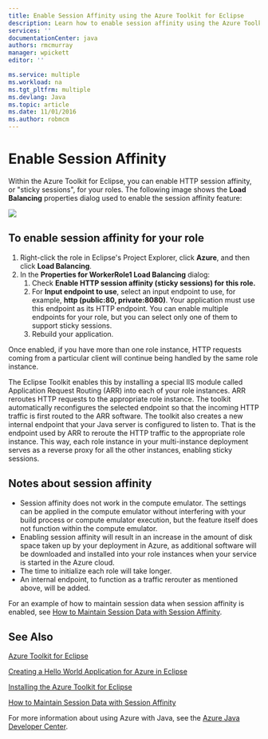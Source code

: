 ```yaml
---
title: Enable Session Affinity using the Azure Toolkit for Eclipse
description: Learn how to enable session affinity using the Azure Toolkit for Eclipse.
services: ''
documentationCenter: java
authors: rmcmurray
manager: wpickett
editor: ''

ms.service: multiple
ms.workload: na
ms.tgt_pltfrm: multiple
ms.devlang: Java
ms.topic: article
ms.date: 11/01/2016
ms.author: robmcm
---
```


# Enable Session Affinity #
Within the Azure Toolkit for Eclipse, you can enable HTTP session affinity, or "sticky sessions", for your roles. The following image shows the **Load Balancing** properties dialog used to enable the session affinity feature:

![][ic719492]

## To enable session affinity for your role
1. Right-click the role in Eclipse's Project Explorer, click **Azure**, and then click **Load Balancing**.
2. In the **Properties for WorkerRole1 Load Balancing** dialog:
   1. Check **Enable HTTP session affinity (sticky sessions) for this role.**
   2. For **Input endpoint to use**, select an input endpoint to use, for example, **http (public:80, private:8080)**. Your application must use this endpoint as its HTTP endpoint. You can enable multiple endpoints for your role, but you can select only one of them to support sticky sessions.
   3. Rebuild your application.

Once enabled, if you have more than one role instance, HTTP requests coming from a particular client will continue being handled by the same role instance.

The Eclipse Toolkit enables this by installing a special IIS module called Application Request Routing (ARR) into each of your role instances. ARR reroutes HTTP requests to the appropriate role instance. The toolkit automatically reconfigures the selected endpoint so that the incoming HTTP traffic is first routed to the ARR software. The toolkit also creates a new internal endpoint that your Java server is configured to listen to. That is the endpoint used by ARR to reroute the HTTP traffic to the appropriate role instance. This way, each role instance in your multi-instance deployment serves as a reverse proxy for all the other instances, enabling sticky sessions.

## Notes about session affinity
* Session affinity does not work in the compute emulator. The settings can be applied in the compute emulator without interfering with your build process or compute emulator execution, but the feature itself does not function within the compute emulator.
* Enabling session affinity will result in an increase in the amount of disk space taken up by your deployment in Azure, as additional software will be downloaded and installed into your role instances when your service is started in the Azure cloud.
* The time to initialize each role will take longer.
* An internal endpoint, to function as a traffic rerouter as mentioned above, will be added.

For an example of how to maintain session data when session affinity is enabled, see [How to Maintain Session Data with Session Affinity][How to Maintain Session Data with Session Affinity].

## See Also
[Azure Toolkit for Eclipse][Azure Toolkit for Eclipse]

[Creating a Hello World Application for Azure in Eclipse][Creating a Hello World Application for Azure in Eclipse]

[Installing the Azure Toolkit for Eclipse][Installing the Azure Toolkit for Eclipse] 

[How to Maintain Session Data with Session Affinity][How to Maintain Session Data with Session Affinity]

For more information about using Azure with Java, see the [Azure Java Developer Center][Azure Java Developer Center].

<!-- URL List -->

[Azure Java Developer Center]: http://go.microsoft.com/fwlink/?LinkID=699547
[Azure Toolkit for Eclipse]: http://go.microsoft.com/fwlink/?LinkID=699529
[Creating a Hello World Application for Azure in Eclipse]: http://go.microsoft.com/fwlink/?LinkID=699533
[How to Maintain Session Data with Session Affinity]: http://go.microsoft.com/fwlink/?LinkID=699539
[Installing the Azure Toolkit for Eclipse]: http://go.microsoft.com/fwlink/?LinkId=699546

<!-- IMG List -->

[ic719492]: ./media/azure-toolkit-for-eclipse-enable-session-affinity/ic719492.png

<!-- Legacy MSDN URL = https://msdn.microsoft.com/library/azure/hh690950.aspx -->